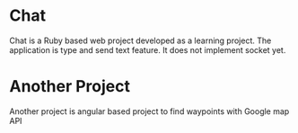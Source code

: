 # Chat

Chat is a Ruby based web project developed as a learning project. The application is type and send text feature. 
It does not implement socket yet.


# Another Project

Another project is angular based project to find waypoints with Google map API
